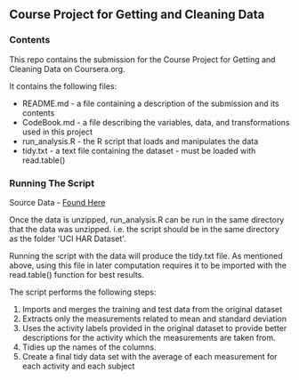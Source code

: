 ## Course Project for Getting and Cleaning Data

### Contents
This repo contains the submission for the Course Project for Getting and Cleaning Data on Coursera.org.

It contains the following files:
* README.md - a file containing a description of the submission and its contents
* CodeBook.md - a file describing the variables, data, and transformations used in this project
* run_analysis.R - the R script that loads and manipulates the data
* tidy.txt - a text file containing the dataset - must be loaded with read.table()

### Running The Script

Source Data - [Found Here](https://d396qusza40orc.cloudfront.net/getdata%2Fprojectfiles%2FUCI%20HAR%20Dataset.zip)

Once the data is unzipped, run_analysis.R can be run in the same directory that the data was unzipped. i.e. the script should be in the same directory as the folder 'UCI HAR Dataset'.

Running the script with the data will produce the tidy.txt file. As mentioned above, using this file in later computation requires it to be imported with the read.table() function for best results.

The script performs the following steps:

1. Imports and merges the training and test data from the original dataset
2. Extracts only the measurements related to mean and standard deviation
3. Uses the activity labels provided in the original dataset to provide better descriptions for the activity which the measurements are taken from.
4. Tidies up the names of the columns.
5. Create a final tidy data set with the average of each measurement for each activity and each subject